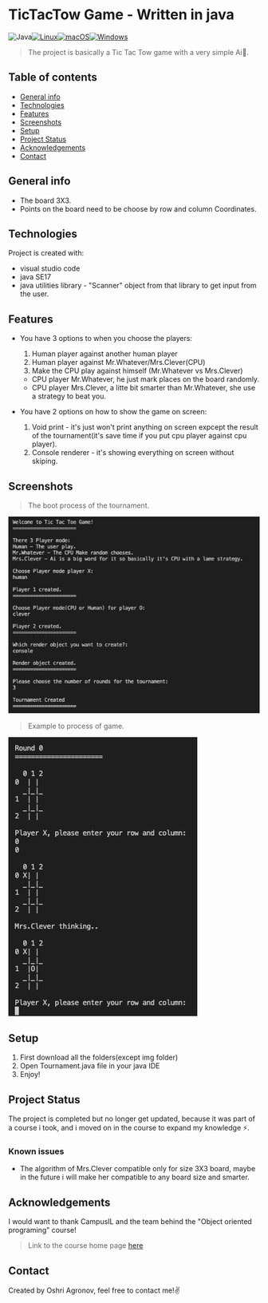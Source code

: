# TicTacTow Game - Written in java
![Java](https://img.shields.io/badge/java-%23ED8B00.svg?style=for-the-badge&logo=java&logoColor=white)[![Linux](https://svgshare.com/i/Zhy.svg)](https://svgshare.com/i/Zhy.svg)[![macOS](https://svgshare.com/i/ZjP.svg)](https://svgshare.com/i/ZjP.svg)[![Windows](https://svgshare.com/i/ZhY.svg)](https://svgshare.com/i/ZhY.svg)
> The project is basically a Tic Tac Tow game with a very simple Ai🤖.

## Table of contents
* [General info](#general-info)
* [Technologies](#technologies)
* [Features](#features)
* [Screenshots](#screenshots)
* [Setup](#setup)
* [Project Status](#project-status)
* [Acknowledgements](#acknowledgements)
* [Contact](#contact)

## General info
- The board 3X3.
- Points on the board need to be choose by row and column Coordinates. 
	
## Technologies
Project is created with:
* visual studio code
* java SE17
* java utilities library - "Scanner" object from that library to get input from the user.


## Features
- You have 3 options to when you choose the players:
  1. Human player against another human player
  2. Human player against Mr.Whatever/Mrs.Clever(CPU)
  3. Make the CPU play against himself (Mr.Whatever vs Mrs.Clever)
  - CPU player Mr.Whatever, he just mark places on the board randomly.
  - CPU player Mrs.Clever, a litte bit smarter than Mr.Whatever, she use a strategy to beat you.

- You have 2 options on how to show the game on screen:
  1. Void print - it's just won't print anything on screen expcept the result of the tournament(it's save time if you put cpu player against cpu player).
  2. Console renderer - it's showing everything on screen without skiping.

## Screenshots
> The boot process of the tournament.

![img1](./img/img1.png)


> Example to process of game.

![img2](./img/img2.png)

## Setup
1. First download all the folders(except img folder)
2. Open Tournament.java file in your java IDE
3. Enjoy!

## Project Status
The project is completed but no longer get updated, because it was part of a course i took, and i moved on in the course to expand my knowledge ⚡.

### Known issues
* The algorithm of Mrs.Clever compatible only for size 3X3 board, maybe in the future i will make her compatible to any board size and smarter.

## Acknowledgements
I would want to thank CampusIL and the team behind the "Object oriented programing" course!
> Link to the course home page [here](https://campus.gov.il/course/huji_acd_rfp4_huji_oop/)

## Contact
Created by Oshri Agronov, feel free to contact me!:v:
